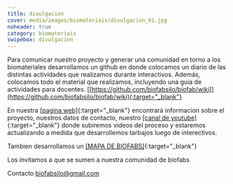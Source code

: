 ```yaml
---
title: divulgacion
cover: media/images/biomateriais/divulgacion_01.jpg
noheader: true
category: biomateriais
swipebox: divulgacion
---
```


Para comunicar nuestro proyecto y generar una comunidad en torno a los biomateriales desarrollamos un github en donde colocamos un diario de las distintas actividades que realizamos durante interactivos. Además, colocamos todo el material que realizamos, incluyendo una guia de actividades para docentes. [[https://github.com/biofabsilo/biofab/wiki]](https://github.com/biofabsilo/biofab/wiki){:target="_blank"}

En nuestra [[pagina web]](https://biofabsilo.wixsite.com/website){:target="_blank"} encontrará informacion sobre el proyecto, nuestros datos de contacto, nuestro [[canal de youtube]](https://www.youtube.com/channel/UC0DuPAl8HkXWLa80pGNmyeQ/videos?view_as=subscriber){:target="_blank"} donde subiremos videos del proceso y estaremos actualizando a medida que desarrollemos tarbajos luego de interectivos.

Tambien desarrollamos un [[MAPA DE BIOFABS]](http://umap.openstreetmap.fr/es/map/anonymous-edit/355463:s8bZLLmfHoGaJQrhjjd3fOq-u8c){:target="_blank"}

Los invitamos a que se sumen a nuestra comunidad de biofabs

Contacto
biofabsilo@gmail.com
